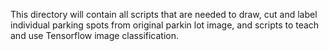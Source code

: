 This directory will contain all scripts that are needed to draw, cut and label individual parking spots from original parkin lot image, and scripts to teach and use Tensorflow image classification.